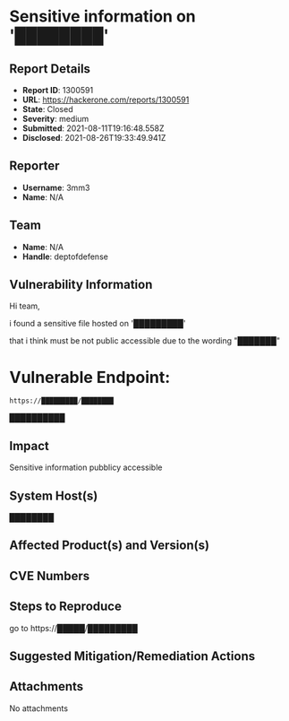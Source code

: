 # Sensitive information on '████████'

## Report Details
- **Report ID**: 1300591
- **URL**: https://hackerone.com/reports/1300591
- **State**: Closed
- **Severity**: medium
- **Submitted**: 2021-08-11T19:16:48.558Z
- **Disclosed**: 2021-08-26T19:33:49.941Z

## Reporter
- **Username**: 3mm3
- **Name**: N/A

## Team
- **Name**: N/A
- **Handle**: deptofdefense

## Vulnerability Information
Hi team, 

i found a sensitive file hosted on '█████████'

that i think must be not public accessible due to the wording "███████"

# Vulnerable Endpoint:
```
https://█████████/████████
```

██████████

## Impact

Sensitive information pubblicy accessible

## System Host(s)
████████

## Affected Product(s) and Version(s)


## CVE Numbers


## Steps to Reproduce
go to
https://█████/█████████

## Suggested Mitigation/Remediation Actions




## Attachments
No attachments
